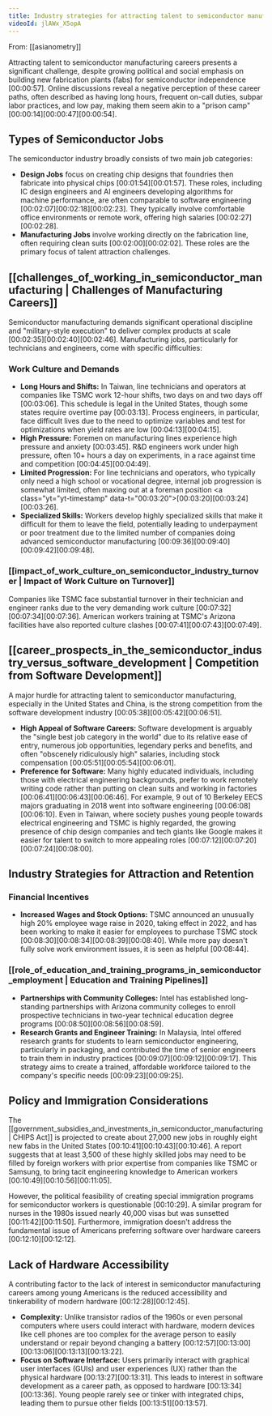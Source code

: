 ```yaml
---
title: Industry strategies for attracting talent to semiconductor manufacturing
videoId: jlAWx_X5opA
---
```


From: [[asianometry]] <br/> 

Attracting talent to semiconductor manufacturing careers presents a significant challenge, despite growing political and social emphasis on building new fabrication plants (fabs) for semiconductor independence <a class="yt-timestamp" data-t="00:00:57">[00:00:57]</a>. Online discussions reveal a negative perception of these career paths, often described as having long hours, frequent on-call duties, subpar labor practices, and low pay, making them seem akin to a "prison camp" <a class="yt-timestamp" data-t="00:00:14">[00:00:14]</a><a class="yt-timestamp" data-t="00:00:47">[00:00:47]</a><a class="yt-timestamp" data-t="00:00:54">[00:00:54]</a>.

## Types of Semiconductor Jobs

The semiconductor industry broadly consists of two main job categories:
*   **Design Jobs** focus on creating chip designs that foundries then fabricate into physical chips <a class="yt-timestamp" data-t="00:01:54">[00:01:54]</a><a class="yt-timestamp" data-t="00:01:57">[00:01:57]</a>. These roles, including IC design engineers and AI engineers developing algorithms for machine performance, are often comparable to software engineering <a class="yt-timestamp" data-t="00:02:07">[00:02:07]</a><a class="yt-timestamp" data-t="00:02:18">[00:02:18]</a><a class="yt-timestamp" data-t="00:02:23">[00:02:23]</a>. They typically involve comfortable office environments or remote work, offering high salaries <a class="yt-timestamp" data-t="00:02:27">[00:02:27]</a><a class="yt-timestamp" data-t="00:02:28">[00:02:28]</a>.
*   **Manufacturing Jobs** involve working directly on the fabrication line, often requiring clean suits <a class="yt-timestamp" data-t="00:02:00">[00:02:00]</a><a class="yt-timestamp" data-t="00:02:02">[00:02:02]</a>. These roles are the primary focus of talent attraction challenges.

## [[challenges_of_working_in_semiconductor_manufacturing | Challenges of Manufacturing Careers]]

Semiconductor manufacturing demands significant operational discipline and "military-style execution" to deliver complex products at scale <a class="yt-timestamp" data-t="00:02:35">[00:02:35]</a><a class="yt-timestamp" data-t="00:02:40">[00:02:40]</a><a class="yt-timestamp" data-t="00:02:46">[00:02:46]</a>. Manufacturing jobs, particularly for technicians and engineers, come with specific difficulties:

### Work Culture and Demands
*   **Long Hours and Shifts:** In Taiwan, line technicians and operators at companies like TSMC work 12-hour shifts, two days on and two days off <a class="yt-timestamp" data-t="00:03:06">[00:03:06]</a>. This schedule is legal in the United States, though some states require overtime pay <a class="yt-timestamp" data-t="00:03:13">[00:03:13]</a>. Process engineers, in particular, face difficult lives due to the need to optimize variables and test for optimizations when yield rates are low <a class="yt-timestamp" data-t="00:04:13">[00:04:13]</a><a class="yt-timestamp" data-t="00:04:15">[00:04:15]</a>.
*   **High Pressure:** Foremen on manufacturing lines experience high pressure and anxiety <a class="yt-timestamp" data-t="00:03:45">[00:03:45]</a>. R&D engineers work under high pressure, often 10+ hours a day on experiments, in a race against time and competition <a class="yt-timestamp" data-t="00:04:45">[00:04:45]</a><a class="yt-timestamp" data-t="00:04:49">[00:04:49]</a>.
*   **Limited Progression:** For line technicians and operators, who typically only need a high school or vocational degree, internal job progression is somewhat limited, often maxing out at a foreman position <a class="yt="yt-timestamp" data-t="00:03:20">[00:03:20]</a><a class="yt-timestamp" data-t="00:03:24">[00:03:24]</a><a class="yt-timestamp" data-t="00:03:26">[00:03:26]</a>.
*   **Specialized Skills:** Workers develop highly specialized skills that make it difficult for them to leave the field, potentially leading to underpayment or poor treatment due to the limited number of companies doing advanced semiconductor manufacturing <a class="yt-timestamp" data-t="00:09:36">[00:09:36]</a><a class="yt-timestamp" data-t="00:09:40">[00:09:40]</a><a class="yt-timestamp" data-t="00:09:42">[00:09:42]</a><a class="yt-timestamp" data-t="00:09:48">[00:09:48]</a>.

### [[impact_of_work_culture_on_semiconductor_industry_turnover | Impact of Work Culture on Turnover]]
Companies like TSMC face substantial turnover in their technician and engineer ranks due to the very demanding work culture <a class="yt-timestamp" data-t="00:07:32">[00:07:32]</a><a class="yt-timestamp" data-t="00:07:34">[00:07:34]</a><a class="yt-timestamp" data-t="00:07:36">[00:07:36]</a>. American workers training at TSMC's Arizona facilities have also reported culture clashes <a class="yt-timestamp" data-t="00:07:41">[00:07:41]</a><a class="yt-timestamp" data-t="00:07:43">[00:07:43]</a><a class="yt-timestamp" data-t="00:07:49">[00:07:49]</a>.

## [[career_prospects_in_the_semiconductor_industry_versus_software_development | Competition from Software Development]]

A major hurdle for attracting talent to semiconductor manufacturing, especially in the United States and China, is the strong competition from the software development industry <a class="yt-timestamp" data-t="00:05:38">[00:05:38]</a><a class="yt-timestamp" data-t="00:05:42">[00:05:42]</a><a class="yt-timestamp" data-t="00:06:51">[00:06:51]</a>.
*   **High Appeal of Software Careers:** Software development is arguably the "single best job category in the world" due to its relative ease of entry, numerous job opportunities, legendary perks and benefits, and often "obscenely ridiculously high" salaries, including stock compensation <a class="yt-timestamp" data-t="00:05:51">[00:05:51]</a><a class="yt-timestamp" data-t="00:05:54">[00:05:54]</a><a class="yt-timestamp" data-t="00:06:01">[00:06:01]</a>.
*   **Preference for Software:** Many highly educated individuals, including those with electrical engineering backgrounds, prefer to work remotely writing code rather than putting on clean suits and working in factories <a class="yt-timestamp" data-t="00:06:41">[00:06:41]</a><a class="yt-timestamp" data-t="00:06:43">[00:06:43]</a><a class="yt-timestamp" data-t="00:06:46">[00:06:46]</a>. For example, 9 out of 10 Berkeley EECS majors graduating in 2018 went into software engineering <a class="yt-timestamp" data-t="00:06:08">[00:06:08]</a><a class="yt-timestamp" data-t="00:06:10">[00:06:10]</a>. Even in Taiwan, where society pushes young people towards electrical engineering and TSMC is highly regarded, the growing presence of chip design companies and tech giants like Google makes it easier for talent to switch to more appealing roles <a class="yt-timestamp" data-t="00:07:12">[00:07:12]</a><a class="yt-timestamp" data-t="00:07:20">[00:07:20]</a><a class="yt-timestamp" data-t="00:07:24">[00:07:24]</a><a class="yt-timestamp" data-t="00:08:00">[00:08:00]</a>.

## Industry Strategies for Attraction and Retention

### Financial Incentives
*   **Increased Wages and Stock Options:** TSMC announced an unusually high 20% employee wage raise in 2020, taking effect in 2022, and has been working to make it easier for employees to purchase TSMC stock <a class="yt-timestamp" data-t="00:08:30">[00:08:30]</a><a class="yt-timestamp" data-t="00:08:34">[00:08:34]</a><a class="yt-timestamp" data-t="00:08:39">[00:08:39]</a><a class="yt-timestamp" data-t="00:08:40">[00:08:40]</a>. While more pay doesn't fully solve work environment issues, it is seen as helpful <a class="yt-timestamp" data-t="00:08:44">[00:08:44]</a>.

### [[role_of_education_and_training_programs_in_semiconductor_employment | Education and Training Pipelines]]
*   **Partnerships with Community Colleges:** Intel has established long-standing partnerships with Arizona community colleges to enroll prospective technicians in two-year technical education degree programs <a class="yt-timestamp" data-t="00:08:50">[00:08:50]</a><a class="yt-timestamp" data-t="00:08:56">[00:08:56]</a><a class="yt-timestamp" data-t="00:08:59">[00:08:59]</a>.
*   **Research Grants and Engineer Training:** In Malaysia, Intel offered research grants for students to learn semiconductor engineering, particularly in packaging, and contributed the time of senior engineers to train them in industry practices <a class="yt-timestamp" data-t="00:09:07">[00:09:07]</a><a class="yt-timestamp" data-t="00:09:12">[00:09:12]</a><a class="yt-timestamp" data-t="00:09:17">[00:09:17]</a>. This strategy aims to create a trained, affordable workforce tailored to the company's specific needs <a class="yt-timestamp" data-t="00:09:23">[00:09:23]</a><a class="yt-timestamp" data-t="00:09:25">[00:09:25]</a>.

## Policy and Immigration Considerations

The [[government_subsidies_and_investments_in_semiconductor_manufacturing | CHIPS Act]] is projected to create about 27,000 new jobs in roughly eight new fabs in the United States <a class="yt-timestamp" data-t="00:10:41">[00:10:41]</a><a class="yt-timestamp" data-t="00:10:43">[00:10:43]</a><a class="yt-timestamp" data-t="00:10:46">[00:10:46]</a>. A report suggests that at least 3,500 of these highly skilled jobs may need to be filled by foreign workers with prior expertise from companies like TSMC or Samsung, to bring tacit engineering knowledge to American workers <a class="yt-timestamp" data-t="00:10:49">[00:10:49]</a><a class="yt-timestamp" data-t="00:10:56">[00:10:56]</a><a class="yt-timestamp" data-t="00:11:05">[00:11:05]</a>.

However, the political feasibility of creating special immigration programs for semiconductor workers is questionable <a class="yt-timestamp" data-t="00:10:29">[00:10:29]</a>. A similar program for nurses in the 1980s issued nearly 40,000 visas but was sunsetted <a class="yt-timestamp" data-t="00:11:42">[00:11:42]</a><a class="yt-timestamp" data-t="00:11:50">[00:11:50]</a>. Furthermore, immigration doesn't address the fundamental issue of Americans preferring software over hardware careers <a class="yt-timestamp" data-t="00:12:10">[00:12:10]</a><a class="yt-timestamp" data-t="00:12:12">[00:12:12]</a>.

## Lack of Hardware Accessibility

A contributing factor to the lack of interest in semiconductor manufacturing careers among young Americans is the reduced accessibility and tinkerability of modern hardware <a class="yt-timestamp" data-t="00:12:28">[00:12:28]</a><a class="yt-timestamp" data-t="00:12:45">[00:12:45]</a>.
*   **Complexity:** Unlike transistor radios of the 1960s or even personal computers where users could interact with hardware, modern devices like cell phones are too complex for the average person to easily understand or repair beyond changing a battery <a class="yt-timestamp" data-t="00:12:57">[00:12:57]</a><a class="yt-timestamp" data-t="00:13:00">[00:13:00]</a><a class="yt-timestamp" data-t="00:13:06">[00:13:06]</a><a class="yt-timestamp" data-t="00:13:13">[00:13:13]</a><a class="yt-timestamp" data-t="00:13:22">[00:13:22]</a>.
*   **Focus on Software Interface:** Users primarily interact with graphical user interfaces (GUIs) and user experiences (UX) rather than the physical hardware <a class="yt-timestamp" data-t="00:13:27">[00:13:27]</a><a class="yt-timestamp" data-t="00:13:31">[00:13:31]</a>. This leads to interest in software development as a career path, as opposed to hardware <a class="yt-timestamp" data-t="00:13:34">[00:13:34]</a><a class="yt-timestamp" data-t="00:13:36">[00:13:36]</a>. Young people rarely see or tinker with integrated chips, leading them to pursue other fields <a class="yt-timestamp" data-t="00:13:51">[00:13:51]</a><a class="yt-timestamp" data-t="00:13:57">[00:13:57]</a>.